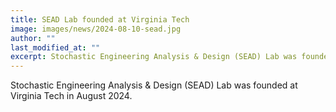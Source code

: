 ```yaml
---
title: SEAD Lab founded at Virginia Tech
image: images/news/2024-08-10-sead.jpg
author: ""
last_modified_at: ""
excerpt: Stochastic Engineering Analysis & Design (SEAD) Lab was founded at  Virginia Tech in August 2024.
---
```



Stochastic Engineering Analysis & Design (SEAD) Lab was founded at  Virginia Tech in August 2024.

